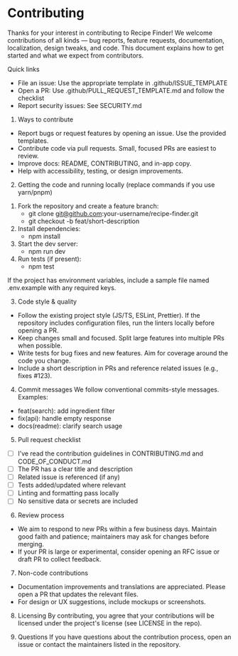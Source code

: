 # Contributing

Thanks for your interest in contributing to Recipe Finder! We welcome contributions of all kinds — bug reports, feature requests, documentation, localization, design tweaks, and code. This document explains how to get started and what we expect from contributors.

Quick links
- File an issue: Use the appropriate template in .github/ISSUE_TEMPLATE
- Open a PR: Use .github/PULL_REQUEST_TEMPLATE.md and follow the checklist
- Report security issues: See SECURITY.md

1) Ways to contribute
- Report bugs or request features by opening an issue. Use the provided templates.
- Contribute code via pull requests. Small, focused PRs are easiest to review.
- Improve docs: README, CONTRIBUTING, and in-app copy.
- Help with accessibility, testing, or design improvements.

2) Getting the code and running locally
(replace commands if you use yarn/pnpm)

1. Fork the repository and create a feature branch:
   - git clone git@github.com:your-username/recipe-finder.git
   - git checkout -b feat/short-description
2. Install dependencies:
   - npm install
3. Start the dev server:
   - npm run dev
4. Run tests (if present):
   - npm test

If the project has environment variables, include a sample file named .env.example with any required keys.

3) Code style & quality
- Follow the existing project style (JS/TS, ESLint, Prettier). If the repository includes configuration files, run the linters locally before opening a PR.
- Keep changes small and focused. Split large features into multiple PRs when possible.
- Write tests for bug fixes and new features. Aim for coverage around the code you change.
- Include a short description in PRs and reference related issues (e.g., fixes #123).

4) Commit messages
We follow conventional commits-style messages. Examples:
- feat(search): add ingredient filter
- fix(api): handle empty response
- docs(readme): clarify search usage

5) Pull request checklist
- [ ] I’ve read the contribution guidelines in CONTRIBUTING.md and CODE_OF_CONDUCT.md
- [ ] The PR has a clear title and description
- [ ] Related issue is referenced (if any)
- [ ] Tests added/updated where relevant
- [ ] Linting and formatting pass locally
- [ ] No sensitive data or secrets are included

6) Review process
- We aim to respond to new PRs within a few business days. Maintain good faith and patience; maintainers may ask for changes before merging.
- If your PR is large or experimental, consider opening an RFC issue or draft PR to collect feedback.

7) Non-code contributions
- Documentation improvements and translations are appreciated. Please open a PR that updates the relevant files.
- For design or UX suggestions, include mockups or screenshots.

8) Licensing
By contributing, you agree that your contributions will be licensed under the project's license (see LICENSE in the repo).

9) Questions
If you have questions about the contribution process, open an issue or contact the maintainers listed in the repository.
